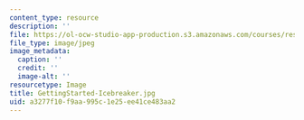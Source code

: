 ```yaml
---
content_type: resource
description: ''
file: https://ol-ocw-studio-app-production.s3.amazonaws.com/courses/res-3-003-learn-to-build-your-own-videogame-with-the-unity-game-engine-and-microsoft-kinect-january-iap-2017/a3277f10f9aa995c1e25ee41ce483aa2_GettingStarted-Icebreaker.jpg
file_type: image/jpeg
image_metadata:
  caption: ''
  credit: ''
  image-alt: ''
resourcetype: Image
title: GettingStarted-Icebreaker.jpg
uid: a3277f10-f9aa-995c-1e25-ee41ce483aa2
---
```

